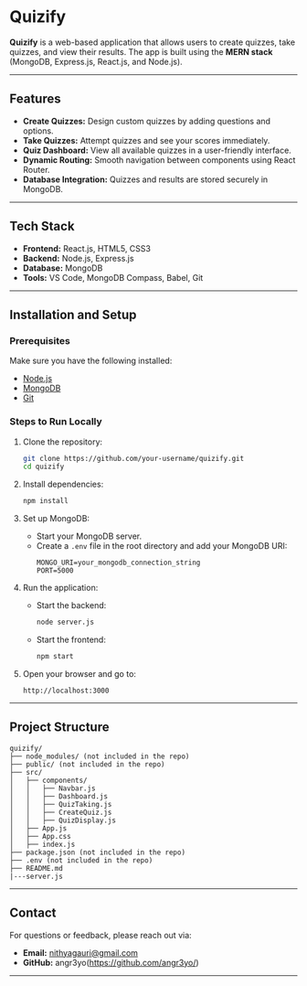 
# Quizify

**Quizify** is a web-based application that allows users to create quizzes, take quizzes, and view their results. The app is built using the **MERN stack** (MongoDB, Express.js, React.js, and Node.js).

---

## Features

- **Create Quizzes:** Design custom quizzes by adding questions and options.
- **Take Quizzes:** Attempt quizzes and see your scores immediately.
- **Quiz Dashboard:** View all available quizzes in a user-friendly interface.
- **Dynamic Routing:** Smooth navigation between components using React Router.
- **Database Integration:** Quizzes and results are stored securely in MongoDB.

---

## Tech Stack

- **Frontend:** React.js, HTML5, CSS3
- **Backend:** Node.js, Express.js
- **Database:** MongoDB
- **Tools:** VS Code, MongoDB Compass, Babel, Git

---

## Installation and Setup

### Prerequisites
Make sure you have the following installed:
- [Node.js](https://nodejs.org)
- [MongoDB](https://www.mongodb.com)
- [Git](https://git-scm.com)

### Steps to Run Locally

1. Clone the repository:
   ```bash
   git clone https://github.com/your-username/quizify.git
   cd quizify
   ```

2. Install dependencies:
   ```bash
   npm install
   ```

3. Set up MongoDB:
   - Start your MongoDB server.
   - Create a `.env` file in the root directory and add your MongoDB URI:
     ```env
     MONGO_URI=your_mongodb_connection_string
     PORT=5000
     ```

4. Run the application:
   - Start the backend:
     ```bash
     node server.js
     ```
   - Start the frontend:
     ```bash
     npm start
     ```

5. Open your browser and go to:
   ```
   http://localhost:3000
   ```

---

## Project Structure

```
quizify/
├── node_modules/ (not included in the repo)
├── public/ (not included in the repo)
├── src/
│   ├── components/
│   │   ├── Navbar.js
│   │   ├── Dashboard.js
│   │   ├── QuizTaking.js
│   │   ├── CreateQuiz.js
│   │   ├── QuizDisplay.js
│   ├── App.js
│   ├── App.css
│   ├── index.js
├── package.json (not included in the repo)
├── .env (not included in the repo)
├── README.md
|---server.js
```



---

## Contact

For questions or feedback, please reach out via:
- **Email:** nithyagauri@gmail.com
- **GitHub:** angr3yo(https://github.com/angr3yo/)

---

